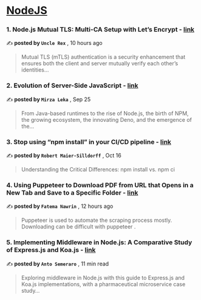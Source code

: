 
<h1><a href=https://medium.com/tag/nodejs/recommended target="_blank" rel="noopener noreferrer">NodeJS</a></h1>
<h3>1. Node.js Mutual TLS: Multi-CA Setup with Let’s Encrypt - <a href=https://medium.com/@lbq999/setting-up-mutual-tls-authentication-with-multiple-cas-in-node-js-using-lets-encrypt-4ca6de3ff41a?source=tag_recommended_feed---------0-84----------nodejs----------95a263a5_d7c0_4d4f_8466_78a162c40ad4------- target="_blank" rel="noopener noreferrer">link</a></h3>

✍️ **posted by `Uncle Rex`** <date> , 10 hours ago</date>

<blockquote>Mutual TLS (mTLS) authentication is a security enhancement that ensures both the client and server mutually verify each other’s identities…</blockquote>

<h3>2. Evolution of Server-Side JavaScript - <a href=https://medium.com/itnext/evolution-of-server-side-javascript-314a8d408da4?source=tag_recommended_feed---------1-107----------nodejs----------95a263a5_d7c0_4d4f_8466_78a162c40ad4------- target="_blank" rel="noopener noreferrer">link</a></h3>

✍️ **posted by `Mirza Leka`** <date> , Sep 25</date>

<blockquote>From Java-based runtimes to the rise of Node.js, the birth of NPM, the growing ecosystem, the innovating Deno, and the emergence of the…</blockquote>

<h3>3. Stop using “npm install” in your CI/CD pipeline - <a href=https://medium.com/bitsrc/stop-using-npm-install-in-your-ci-cd-pipeline-ba0378bbebfb?source=tag_recommended_feed---------2-85----------nodejs----------95a263a5_d7c0_4d4f_8466_78a162c40ad4------- target="_blank" rel="noopener noreferrer">link</a></h3>

✍️ **posted by `Robert Maier-Silldorff`** <date> , Oct 16</date>

<blockquote>Understanding the Critical Differences: npm install vs. npm ci</blockquote>

<h3>4. Using Puppeteer to Download PDF from URL that Opens in a New Tab and Save to a Specific Folder - <a href=https://medium.com/@fatema.nawrin3/using-puppeteer-to-download-pdf-from-url-that-opens-in-a-new-tab-and-save-to-a-specific-folder-719ad6bcd3f6?source=tag_recommended_feed---------3-84----------nodejs----------95a263a5_d7c0_4d4f_8466_78a162c40ad4------- target="_blank" rel="noopener noreferrer">link</a></h3>

✍️ **posted by `Fatema Nawrin`** <date> , 12 hours ago</date>

<blockquote>Puppeteer is used to automate the scraping process mostly. Downloading can be difficult with puppeteer .</blockquote>

<h3>5. Implementing Middleware in Node.js: A Comparative Study of Express.js and Koa.js - <a href=https://medium.com/bitsrc/implementing-middleware-in-node-js-a-comparative-study-of-express-js-and-koa-js-a93f2ebd867c?source=tag_recommended_feed---------4-107----------nodejs----------95a263a5_d7c0_4d4f_8466_78a162c40ad4------- target="_blank" rel="noopener noreferrer">link</a></h3>

✍️ **posted by `Anto Semeraro`** <date> , 11 min read</date>

<blockquote>Exploring middleware in Node.js with this guide to Express.js and Koa.js implementations, with a pharmaceutical microservice case study…</blockquote>

